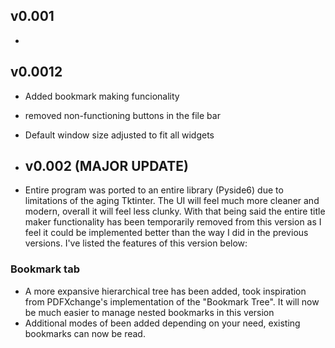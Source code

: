 ## v0.001
-


## v0.0012
- Added bookmark making funcionality
- removed non-functioning buttons in the file bar
- Default window size adjusted to fit all widgets

- ## v0.002 (MAJOR UPDATE)
- Entire program was ported to an entire library (Pyside6) due to limitations of the aging Tktinter. The UI will feel much more cleaner and modern, overall it will feel less clunky. With that being said the entire title maker functionality has been temporarily removed from this version as I feel it could be implemented better than the way I did in the previous versions. I've listed the features of this version below:
### Bookmark tab
  - A more expansive hierarchical tree has been added, took inspiration from PDFXchange's implementation of the "Bookmark Tree". It will now be much easier to manage nested bookmarks in this version
  - Additional modes of been added depending on your need, existing bookmarks can now be read.
 

